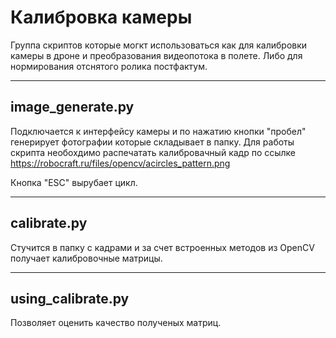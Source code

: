 # Калибровка камеры
Группа скриптов которые могкт использоваться как для калибровки камеры в дроне и преобразования видеопотока в полете. Либо для нормирования отснятого ролика постфактум. 

----

## image_generate.py
Подключается к интерфейсу камеры и по нажатию кнопки "пробел" генерирует фотографии которые складывает в папку. Для работы скрипта необохдимо распечатать калибровачный кадр по ссылке https://robocraft.ru/files/opencv/acircles_pattern.png

Кнопка "ESC" вырубает цикл. 

---

## calibrate.py
Стучится в папку с кадрами и за счет встроенных методов из OpenCV получает калибровочные матрицы.

---

## using_calibrate.py
Позволяет оценить качество полученых матриц.
